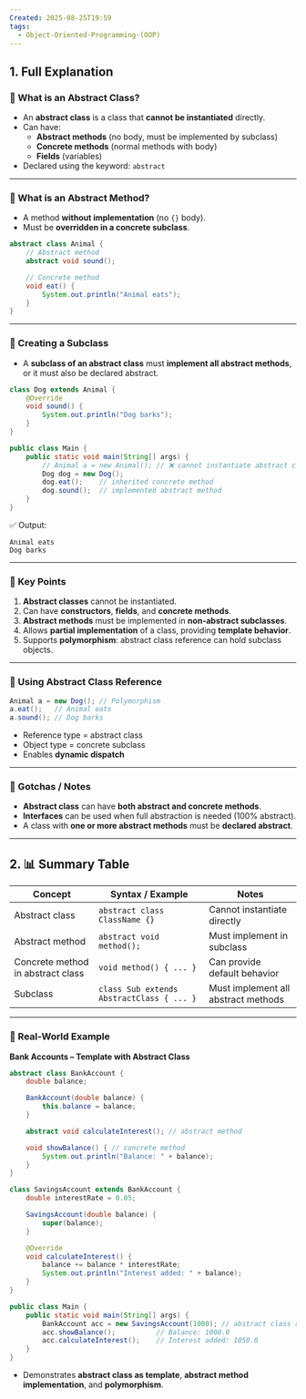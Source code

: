 ```yaml
---
Created: 2025-08-25T19:59
tags:
  - Object-Oriented-Programming-(OOP)
---
```

## 1. Full Explanation

### 🔹 What is an Abstract Class?

- An **abstract class** is a class that **cannot be instantiated** directly.
- Can have:
    - **Abstract methods** (no body, must be implemented by subclass)
    - **Concrete methods** (normal methods with body)
    - **Fields** (variables)
- Declared using the keyword: `abstract`

---

### 🔹 What is an Abstract Method?

- A method **without implementation** (no `{}` body).
- Must be **overridden in a concrete subclass**.

```Java
abstract class Animal {
    // Abstract method
    abstract void sound();

    // Concrete method
    void eat() {
        System.out.println("Animal eats");
    }
}

```

---

### 🔹 Creating a Subclass

- A **subclass of an abstract class** must **implement all abstract methods**, or it must also be declared abstract.

```Java
class Dog extends Animal {
    @Override
    void sound() {
        System.out.println("Dog barks");
    }
}

public class Main {
    public static void main(String[] args) {
        // Animal a = new Animal(); // ❌ cannot instantiate abstract class
        Dog dog = new Dog();
        dog.eat();    // inherited concrete method
        dog.sound();  // implemented abstract method
    }
}

```

✅ Output:

```Plain
Animal eats
Dog barks

```

---

### 🔹 Key Points

1. **Abstract classes** cannot be instantiated.
2. Can have **constructors**, **fields**, and **concrete methods**.
3. **Abstract methods** must be implemented in **non-abstract subclasses**.
4. Allows **partial implementation** of a class, providing **template behavior**.
5. Supports **polymorphism**: abstract class reference can hold subclass objects.

---

### 🔹 Using Abstract Class Reference

```Java
Animal a = new Dog(); // Polymorphism
a.eat();   // Animal eats
a.sound(); // Dog barks

```

- Reference type = abstract class
- Object type = concrete subclass
- Enables **dynamic dispatch**

---

### 🔹 Gotchas / Notes

- **Abstract class** can have **both abstract and concrete methods**.
- **Interfaces** can be used when full abstraction is needed (100% abstract).
- A class with **one or more abstract methods** must be **declared abstract**.

---

## 2. 📊 Summary Table

|Concept|Syntax / Example|Notes|
|---|---|---|
|Abstract class|`abstract class ClassName {}`|Cannot instantiate directly|
|Abstract method|`abstract void method();`|Must implement in subclass|
|Concrete method in abstract class|`void method() { ... }`|Can provide default behavior|
|Subclass|`class Sub extends AbstractClass { ... }`|Must implement all abstract methods|

---

### 🔹 Real-World Example

**Bank Accounts – Template with Abstract Class**

```Java
abstract class BankAccount {
    double balance;

    BankAccount(double balance) {
        this.balance = balance;
    }

    abstract void calculateInterest(); // abstract method

    void showBalance() { // concrete method
        System.out.println("Balance: " + balance);
    }
}

class SavingsAccount extends BankAccount {
    double interestRate = 0.05;

    SavingsAccount(double balance) {
        super(balance);
    }

    @Override
    void calculateInterest() {
        balance += balance * interestRate;
        System.out.println("Interest added: " + balance);
    }
}

public class Main {
    public static void main(String[] args) {
        BankAccount acc = new SavingsAccount(1000); // abstract class reference
        acc.showBalance();          // Balance: 1000.0
        acc.calculateInterest();    // Interest added: 1050.0
    }
}

```

- Demonstrates **abstract class as template**, **abstract method implementation**, and **polymorphism**.
